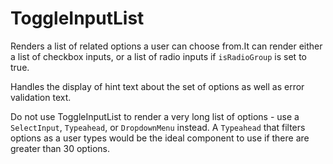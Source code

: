 # ToggleInputList

Renders a list of related options a user can choose from.It can render either a list of checkbox inputs, or a list of radio inputs if `isRadioGroup` is set to true.

Handles the display of hint text about the set of options as well as error validation text.

Do not use ToggleInputList to render a very long list of options - use a `SelectInput`, `Typeahead`, or `DropdownMenu` instead. A `Typeahead` that filters options as a user types would be the ideal component to use if there are greater than 30 options.
